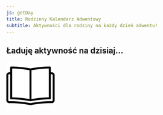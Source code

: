 ```yaml
---
js: getDay
title: Rodzinny Kalendarz Adwentowy
subtitle: Aktywności dla rodziny na każdy dzień adwentu!
---
```



<h2>Ładuję aktywność na dzisiaj…</h2>

![Book](/img/book.gif)